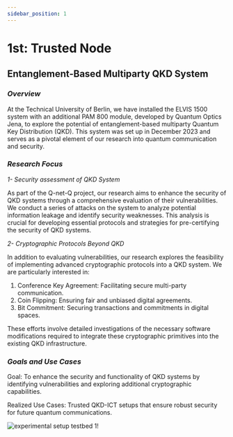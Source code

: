 ```yaml
---
sidebar_position: 1
---
```


# 1st: Trusted Node

## Entanglement-Based Multiparty QKD System

### *Overview*

At the Technical University of Berlin, we have installed the ELVIS 1500 system with an additional PAM 800 module, developed by Quantum Optics Jena, to explore the potential of entanglement-based multiparty Quantum Key Distribution (QKD). This system was set up in December 2023 and serves as a pivotal element of our research into quantum communication and security.

### *Research Focus*

*1- Security assessment of QKD System*

As part of the Q-net-Q project, our research aims to enhance the security of QKD systems through a comprehensive evaluation of their vulnerabilities. We conduct a series of attacks on the system to analyze potential information leakage and identify security weaknesses. This analysis is crucial for developing essential protocols and strategies for pre-certifying the security of QKD systems.

*2- Cryptographic Protocols Beyond QKD*

In addition to evaluating vulnerabilities, our research explores the feasibility of implementing advanced cryptographic protocols into a QKD system. We are particularly interested in:

1) Conference Key Agreement: Facilitating secure multi-party communication.
2) Coin Flipping: Ensuring fair and unbiased digital agreements.
3) Bit Commitment: Securing transactions and commitments in digital spaces.

These efforts involve detailed investigations of the necessary software modifications required to integrate these cryptographic primitives into the existing QKD infrastructure.

### *Goals and Use Cases*

Goal: To enhance the security and functionality of QKD systems by identifying vulnerabilities and exploring additional cryptographic capabilities.

Realized Use Cases: Trusted QKD-ICT setups that ensure robust security for future quantum communications.

![experimental setup testbed 1!](/img/testbed_1.jpg)
